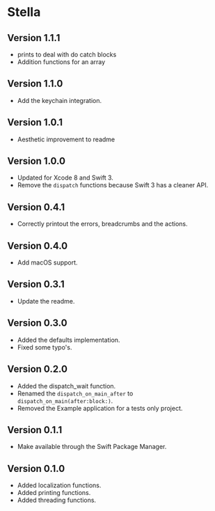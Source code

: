 # Stella

## Version 1.1.1

* prints to deal with do catch blocks
* Addition functions for an array

## Version 1.1.0

- Add the keychain integration.

## Version 1.0.1
* Aesthetic improvement to readme

## Version 1.0.0

- Updated for Xcode 8 and Swift 3.
- Remove the `dispatch` functions because Swift 3 has a cleaner API.

## Version 0.4.1

- Correctly printout the errors, breadcrumbs and the actions.

## Version 0.4.0

- Add macOS support.

## Version 0.3.1

- Update the readme.

## Version 0.3.0

- Added the defaults implementation.
- Fixed some typo's.

## Version 0.2.0

- Added the dispatch_wait function.
- Renamed the `dispatch_on_main_after` to `dispatch_on_main(after:block:)`.
- Removed the Example application for a tests only project.

## Version 0.1.1

- Make available through the Swift Package Manager.

## Version 0.1.0

- Added localization functions.
- Added printing functions.
- Added threading functions.
